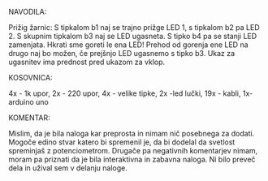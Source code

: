 NAVODILA:

Prižig žarnic: S tipkalom b1 naj se trajno prižge LED 1, s tipkalom b2 pa LED 2. S skupnim tipkalom b3 naj se LED ugasneta. S tipko b4 pa se stanji LED zamenjata. Hkrati sme goreti le ena LED! Prehod od gorenja ene LED na drugo naj bo možen, če prejšnjo LED ugasnemo s tipko b3. Ukaz za ugasnitev ima prednost pred ukazom za vklop.

KOSOVNICA:

4x - 1k upor,
2x - 220 upor,
4x - velike tipke,
2x -led lučki,
19x - kabli,
1x- arduino uno

KOMENTAR:

Mislim, da je bila naloga kar preprosta in nimam nič posebnega za dodati. Mogoče edino stvar katero bi spremenil je, da bi dodelal da svetlost spreminjaš z potenciometrom. Drugače pa negativnih komentarjev nimam, moram pa priznati da je bila interaktivna in zabavna naloga. Ni bilo preveč dela in užival sem v delanju naloge.
